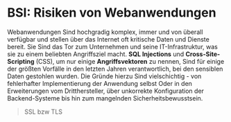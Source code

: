 BSI: Risiken von Webanwendungen
===============================

Webanwendungen Sind hochgradig komplex, immer und von überall verfügbar und stellen über das 
Internet oft kritische Daten und Dienste bereit. Sie Sind das Tor zum Unternehmen und seine 
IT-Infrastruktur, was sie zu einem beliebten Angriffsziel macht. **SQL Injections** und **Cross-Site-Scripting** 
(CSS), um nur einige **Angriffsvektoren** zu nennen, Sind für einige der größten Vorfälle in den letzten Jahren 
verantwortlich, bei den sensiblen Daten gestohlen wurden. Die Gründe hierzu Sind vielschichtig - von 
fehlerhafter Implementierung der Anwendung selbst Oder in den Erweiterungen vom Dritthersteller, über 
unkorrekte Konfiguration der Backend-Systeme bis hin zum mangelnden Sicherheitsbewusstsein. 

> SSL bzw TLS 